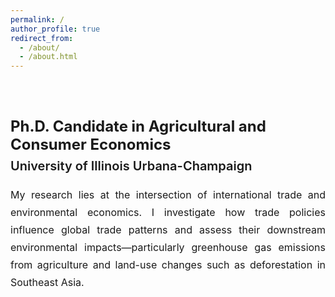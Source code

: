 ```yaml
---
permalink: /
author_profile: true
redirect_from: 
  - /about/
  - /about.html
---
```



<style>
/* Expand the main container */
.page__content {
  max-width: 1100px !important;
  width: 100%;
}

/* Two-column layout with spacing */
.custom-home-wrapper {
  display: flex;
  justify-content: space-between;
  align-items: flex-start;
  margin-top: 20px;
  gap: 300px;
}

/* Right-side (text area) styling */
.custom-home-text {
  flex-grow: 1;
  min-width: 700px;
  margin-top: 20px;
  padding-right: 50px;
}

.custom-home-text h2 {
  font-weight: 700;
  font-size: 24px;
  margin-bottom: 8px;
}

.custom-home-text h3 {
  font-weight: 600;
  font-size: 20px;
  margin-top: 0;
  margin-bottom: 20px;
}

.custom-home-text p {
  font-size: 16px;
  line-height: 1.75;
  text-align: justify;
}

/* Responsive fallback */
@media (max-width: 992px) {
  .custom-home-wrapper {
    flex-direction: column;
    gap: 20px;
  }

  .custom-home-text {
    min-width: unset;
    padding-right: 0;
  }
}
</style>

<div class="custom-home-wrapper">
  <!-- Left side: profile info auto-injected by author_profile -->
  <div class="custom-home-text">
    <h2>Ph.D. Candidate in Agricultural and Consumer Economics</h2>
    <h3>University of Illinois Urbana-Champaign</h3>
    <p>
      My research lies at the intersection of international trade and environmental economics.
      I investigate how trade policies influence global trade patterns and assess their downstream
      environmental impacts—particularly greenhouse gas emissions from agriculture and land-use
      changes such as deforestation in Southeast Asia.
    </p>
  </div>
</div>
